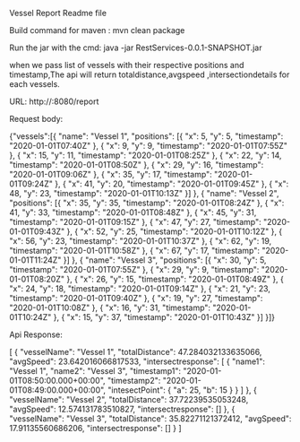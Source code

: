 Vessel Report Readme file

Build command for maven :  mvn clean package 
  
Run the jar with the cmd: java -jar RestServices-0.0.1-SNAPSHOT.jar  

when we pass list of vessels with their respective positions and timestamp,The api will return totaldistance,avgspeed ,intersectiondetails for each vessels.


URL:
http://<hostname>:8080/report

Request body:

{"vessels":[{
	"name": "Vessel 1",
	"positions": [{
		"x": 5,
		"y": 5,
		"timestamp": "2020-01-01T07:40Z"
	}, {
		"x": 9,
		"y": 9,
		"timestamp": "2020-01-01T07:55Z"
	}, {
		"x": 15,
		"y": 11,
		"timestamp": "2020-01-01T08:25Z"
	}, {
		"x": 22,
		"y": 14,
		"timestamp": "2020-01-01T08:50Z"
	}, {
		"x": 29,
		"y": 16,
		"timestamp": "2020-01-01T09:06Z"
	}, {
		"x": 35,
		"y": 17,
		"timestamp": "2020-01-01T09:24Z"
	}, {
		"x": 41,
		"y": 20,
		"timestamp": "2020-01-01T09:45Z"
	}, {
		"x": 48,
		"y": 23,
		"timestamp": "2020-01-01T10:13Z"
	}]
}, {
	"name": "Vessel 2",
	"positions": [{
		"x": 35,
		"y": 35,
		"timestamp": "2020-01-01T08:24Z"
	}, {
		"x": 41,
		"y": 33,
		"timestamp": "2020-01-01T08:48Z"
	}, {
		"x": 45,
		"y": 31,
		"timestamp": "2020-01-01T09:15Z"
	}, {
		"x": 47,
		"y": 27,
		"timestamp": "2020-01-01T09:43Z"
	}, {
		"x": 52,
		"y": 25,
		"timestamp": "2020-01-01T10:12Z"
	}, {
		"x": 56,
		"y": 23,
		"timestamp": "2020-01-01T10:37Z"
	}, {
		"x": 62,
		"y": 19,
		"timestamp": "2020-01-01T10:58Z"
	}, {
		"x": 67,
		"y": 17,
		"timestamp": "2020-01-01T11:24Z"
	}]
}, {
	"name": "Vessel 3",
	"positions": [{
		"x": 30,
		"y": 5,
		"timestamp": "2020-01-01T07:55Z"
	}, {
		"x": 29,
		"y": 9,
		"timestamp": "2020-01-01T08:20Z"
	}, {
		"x": 26,
		"y": 15,
		"timestamp": "2020-01-01T08:49Z"
	}, {
		"x": 24,
		"y": 18,
		"timestamp": "2020-01-01T09:14Z"
	}, {
		"x": 21,
		"y": 23,
		"timestamp": "2020-01-01T09:40Z"
	}, {
		"x": 19,
		"y": 27,
		"timestamp": "2020-01-01T10:08Z"
	}, {
		"x": 16,
		"y": 31,
		"timestamp": "2020-01-01T10:24Z"
	}, {
		"x": 15,
		"y": 37,
		"timestamp": "2020-01-01T10:43Z"
	}]
}]}



Api Response:


[
    {
        "vesselName": "Vessel 1",
        "totalDistance": 47.284032133635066,
        "avgSpeed": 23.642016066817533,
        "intersectresponse": [
            {
                "name1": "Vessel 1",
                "name2": "Vessel 3",
                "timestamp1": "2020-01-01T08:50:00.000+00:00",
                "timestamp2": "2020-01-01T08:49:00.000+00:00",
                "intesectPoint": {
                    "a": 25,
                    "b": 15
                }
            }
        ]
    },
    {
        "vesselName": "Vessel 2",
        "totalDistance": 37.72239535053248,
        "avgSpeed": 12.574131783510827,
        "intersectresponse": []
    },
    {
        "vesselName": "Vessel 3",
        "totalDistance": 35.82271121372412,
        "avgSpeed": 17.91135560686206,
        "intersectresponse": []
    }
]


